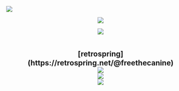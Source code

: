 ![](https://file.garden/ZSD6qQh9SRsD-dy3/dividers/dotted_bow.png)
<div align="center">

![](https://i.postimg.cc/8k7gTzZf/E1-D45504-3-C34-4209-98-A0--353922555476.png)
<div align="center">
	<img src="https://cdn.discordapp.com/attachments/1189380633882021920/1261506303465881701/XSbbtjb.png?ex=669334cc&is=6691e34c&hm=2b1f85cf9f6be01f3feb208dddabf23ed2c363cf746b1de2cd2081f550246c72&">
</div>
<div align="center">
<h1>
<div align="center">
<sup><sub>[retrospring](https://retrospring.net/@freethecanine)</sub></sup> 
<div align="center">
	<img src="https://i.ibb.co/Yjc4yT9/59-F4-FEAE-1554-455-D-90-A3-4-D5-B300-FD3-DA.png">
</div>
<div align="center">
	<img src="https://i.postimg.cc/8k7gTzZf/E1-D45504-3-C34-4209-98-A0--353922555476.png">
</div>

<div align="center">
	<img src="https://file.garden/ZSD6qQh9SRsD-dy3/dividers/dotted_bow_bottom.png">
</div>

